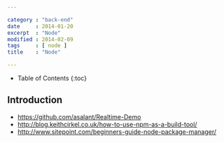 ```yaml
---

category : "back-end"
date     : 2014-01-20
excerpt  : "Node"
modified : 2014-02-09
tags     : [ node ]
title    : "Node"

---
```


* Table of Contents
{:toc}

## Introduction

- https://github.com/asalant/Realtime-Demo
- http://blog.keithcirkel.co.uk/how-to-use-npm-as-a-build-tool/
- http://www.sitepoint.com/beginners-guide-node-package-manager/
